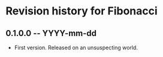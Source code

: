 # Revision history for Fibonacci

## 0.1.0.0 -- YYYY-mm-dd

* First version. Released on an unsuspecting world.
